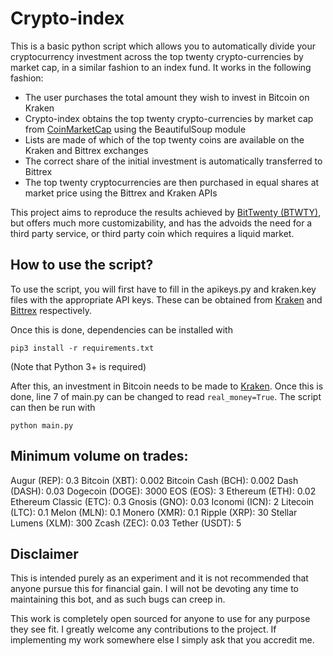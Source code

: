 Crypto-index
================

This is a basic python script which allows you to automatically divide your cryptocurrency investment across the top twenty crypto-currencies by market cap, in a similar fashion to an index fund.
It works in the following fashion:
* The user purchases the total amount they wish to invest in Bitcoin on Kraken
* Crypto-index obtains the top twenty crypto-currencies by market cap from [CoinMarketCap](https://github.com/betfair) using the BeautifulSoup module
* Lists are made of which of the top twenty coins are available on the Kraken and Bittrex exchanges
* The correct share of the initial investment is automatically transferred to Bittrex
* The top twenty cryptocurrencies are then purchased in equal shares at market price using the Bittrex and Kraken APIs

This project aims to reproduce the results achieved by [BitTwenty (BTWTY)](http://www.bittwenty.com/), but offers much more customizability, and has the advoids the need for a third party service, or third party coin which requires a liquid market.

How to use the script?
----------------------

To use the script, you will first have to fill in the apikeys.py and kraken.key files with the appropriate API keys. These can be obtained from
[Kraken](https://www.kraken.com/help/api) and [Bittrex](https://bittrex.com/home/api) respectively.

Once this is done, dependencies can be installed with

`pip3 install -r requirements.txt`

(Note that Python 3+ is required)

After this, an investment in Bitcoin needs to be made to [Kraken](https://www.kraken.com/). Once this is done, line 7 of main.py can be changed to read `real_money=True`.
The script can then be run with 

`python main.py`

Minimum volume on trades:
-------------------------
Augur (REP): 0.3
Bitcoin (XBT): 0.002
Bitcoin Cash (BCH): 0.002
Dash (DASH): 0.03
Dogecoin (DOGE): 3000
EOS (EOS): 3
Ethereum (ETH): 0.02
Ethereum Classic (ETC): 0.3
Gnosis (GNO): 0.03
Iconomi (ICN): 2
Litecoin (LTC): 0.1
Melon (MLN): 0.1
Monero (XMR): 0.1
Ripple (XRP): 30
Stellar Lumens (XLM): 300
Zcash (ZEC): 0.03
Tether (USDT): 5


Disclaimer
----------
This is intended purely as an experiment and it is not recommended that anyone pursue this for financial gain. I will not be devoting any time to maintaining this bot, and as such bugs can creep in.

This work is completely open sourced for anyone to use for any purpose they see fit. I greatly welcome any contributions to the project. If implementing my work somewhere else I simply ask that you accredit me.
